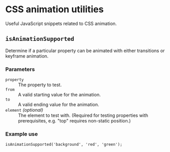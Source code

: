 CSS animation utilities
=======================

Useful JavaScript snippets related to CSS animation.

`isAnimationSupported`
----------------------

Determine if a particular property can be animated with either transitions or keyframe animation.

### Parameters

<dl>
  <dt><code>property</code></dt>
  <dd>The property to test.
  
  <dt><code>from</code></dt>
  <dd>A valid starting value for the animation.</dd>
  
  <dt><code>to</code></dt>
  <dd>A valid ending value for the animation.</dd>
  
  <dt><code>element</code> <em>(optional)</em></dt>
  <dd>The element to test with. (Required for testing properties with prerequisites, e.g. "top" requires non-static position.)</dd>
</dl>

### Example use

    isAnimationSupported('background', 'red', 'green');
